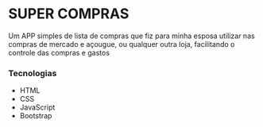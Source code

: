 # SUPER COMPRAS
Um APP simples de lista de compras que fiz para minha esposa utilizar nas compras de mercado e açougue, ou qualquer outra loja, facilitando o controle das compras e gastos

### Tecnologias
- HTML
- CSS
- JavaScript
- Bootstrap